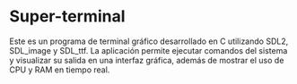 # Super-terminal
Este es un programa de terminal gráfico desarrollado en C utilizando SDL2, SDL_image y SDL_ttf. La aplicación permite ejecutar comandos del sistema y visualizar su salida en una interfaz gráfica, además de mostrar el uso de CPU y RAM en tiempo real.
